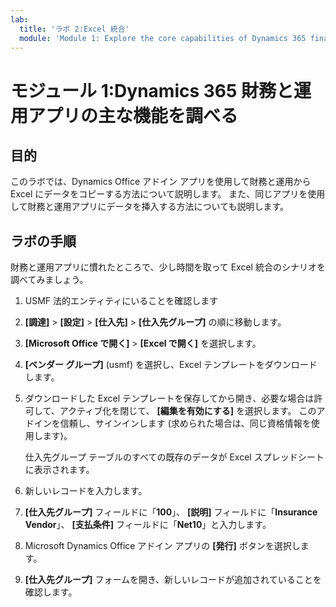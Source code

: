 ```yaml
---
lab:
  title: 'ラボ 2:Excel 統合'
  module: 'Module 1: Explore the core capabilities of Dynamics 365 finance and operations apps'
---
```


# <a name="module-1-explore-the-core-capabilities-of-dynamics-365-finance-and-operations-apps"></a>モジュール 1:Dynamics 365 財務と運用アプリの主な機能を調べる

## <a name="objective"></a>目的

このラボでは、Dynamics Office アドイン アプリを使用して財務と運用から Excel にデータをコピーする方法について説明します。 また、同じアプリを使用して財務と運用アプリにデータを挿入する方法についても説明します。

## <a name="lab-steps"></a>ラボの手順

財務と運用アプリに慣れたところで、少し時間を取って Excel 統合のシナリオを調べてみましょう。

1. USMF 法的エンティティにいることを確認します 

2. **[調達]**  >  **[設定]**  >  **[仕入先]**  >  **[仕入先グループ]** の順に移動します。

3. **[Microsoft Office で開く]**  >  **[Excel で開く]** を選択します。

4. **[ベンダー グループ]** (usmf) を選択し、Excel テンプレートをダウンロードします。

5. ダウンロードした Excel テンプレートを保存してから開き、必要な場合は許可して、アクティブ化を閉じて、 **[編集を有効にする]** を選択します。 このアドインを信頼し、サインインします (求められた場合は、同じ資格情報を使用します)。

    仕入先グループ テーブルのすべての既存のデータが Excel スプレッドシートに表示されます。

6.  新しいレコードを入力します。

7. **[仕入先グループ]** フィールドに「**100**」、 **[説明]** フィールドに「**Insurance Vendor**」、 **[支払条件]** フィールドに「**Net10**」と入力します。

8. Microsoft Dynamics Office アドイン アプリの **[発行]** ボタンを選択します。

9. **[仕入先グループ]** フォームを開き、新しいレコードが追加されていることを確認します。

